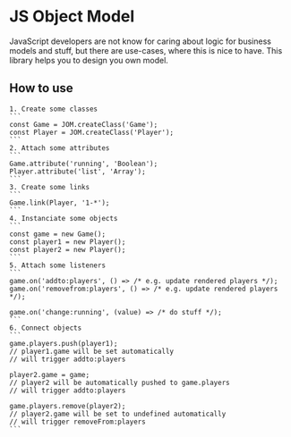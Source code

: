 # JS Object Model

JavaScript developers are not know for caring about logic for business models and stuff, but there are use-cases, where this is nice to have. This library helps you to design you own model.

## How to use

    1. Create some classes
    ```
    const Game = JOM.createClass('Game');
    const Player = JOM.createClass('Player');
    ```
    2. Attach some attributes
    ```
    Game.attribute('running', 'Boolean');
    Player.attribute('list', 'Array');
    ```
    3. Create some links
    ```
    Game.link(Player, '1-*');
    ```
    4. Instanciate some objects
    ```
    const game = new Game();
    const player1 = new Player();
    const player2 = new Player();
    ```
    5. Attach some listeners
    ```
    game.on('addto:players', () => /* e.g. update rendered players */);
    game.on('removefrom:players', () => /* e.g. update rendered players */);

    game.on('change:running', (value) => /* do stuff */);
    ```
    6. Connect objects
    ```
    game.players.push(player1);
    // player1.game will be set automatically
    // will trigger addto:players

    player2.game = game;
    // player2 will be automatically pushed to game.players
    // will trigger addto:players

    game.players.remove(player2);
    // player2.game will be set to undefined automatically
    // will trigger removeFrom:players
    ```
